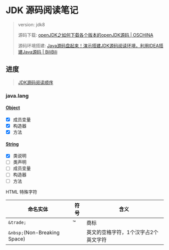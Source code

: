 # JDK 源码阅读笔记

> version: jdk8
> 
> 源码下载: [openJDK之如何下载各个版本的openJDK源码 | OSCHINA](https://my.oschina.net/u/2518341/blog/1931088)
> 
> 源码环境搭建: [Java源码盘起来！演示搭建JDK源码阅读环境，利用IDEA搭建Java源码 | BiliBili](https://www.bilibili.com/video/av98793734/)

## 进度

> [JDK源码阅读顺序](https://juejin.im/post/5de129e05188251324036b04) 

### java.lang

#### [Object](./src/cn/gzhennaxia/test/lang/object/README.md)

- [x] 成员变量
- [x] 构造器
- [x] 方法

#### [String](./src/cn/gzhennaxia/test/lang/string/README.md)

- [x] 类说明
- [ ] 类声明
- [ ] 成员变量
- [ ] 构造器
- [ ] 方法

HTML 特殊字符

| 命名实体 | 符号 | 含义 |
| ------ | --- | --- |
| `&trade;` | ™	| 商标 |
| `&nbsp;`(Non-Breaking Space) | &nbsp; | 英文的空格字符，1个汉字占2个英文字符 |

